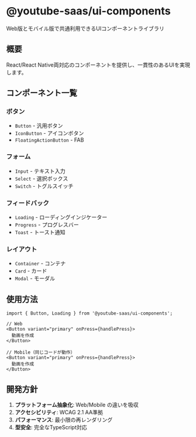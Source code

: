 # @youtube-saas/ui-components

Web版とモバイル版で共通利用できるUIコンポーネントライブラリ

## 概要

React/React Native両対応のコンポーネントを提供し、一貫性のあるUIを実現します。

## コンポーネント一覧

### ボタン
- `Button` - 汎用ボタン
- `IconButton` - アイコンボタン
- `FloatingActionButton` - FAB

### フォーム
- `Input` - テキスト入力
- `Select` - 選択ボックス
- `Switch` - トグルスイッチ

### フィードバック
- `Loading` - ローディングインジケーター
- `Progress` - プログレスバー
- `Toast` - トースト通知

### レイアウト
- `Container` - コンテナ
- `Card` - カード
- `Modal` - モーダル

## 使用方法

```tsx
import { Button, Loading } from '@youtube-saas/ui-components';

// Web
<Button variant="primary" onPress={handlePress}>
  動画を作成
</Button>

// Mobile（同じコードが動作）
<Button variant="primary" onPress={handlePress}>
  動画を作成
</Button>
```

## 開発方針

1. **プラットフォーム抽象化**: Web/Mobile の違いを吸収
2. **アクセシビリティ**: WCAG 2.1 AA準拠
3. **パフォーマンス**: 最小限の再レンダリング
4. **型安全**: 完全なTypeScript対応